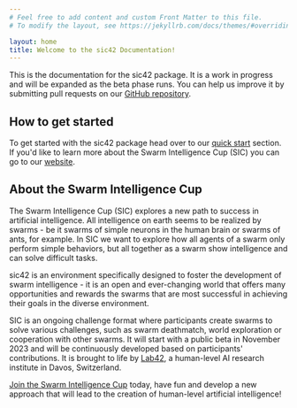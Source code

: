 ```yaml
---
# Feel free to add content and custom Front Matter to this file.
# To modify the layout, see https://jekyllrb.com/docs/themes/#overriding-theme-defaults

layout: home
title: Welcome to the sic42 Documentation!
---
```


This is the documentation for the sic42 package. It is a work in progress and will be expanded as the beta phase runs. You can help us improve it by submitting pull requests on our [GitHub repository](https://github.com/lab42-global/sic42-doc).

## How to get started

To get started with the sic42 package head over to our [quick start](/quick-start/) section. If you'd like to learn more about the Swarm Intelligence Cup (SIC) you can go to our [website](https://lab42.global/sic/).

## About the Swarm Intelligence Cup

The Swarm Intelligence Cup (SIC) explores a new path to success in artificial intelligence. All intelligence on earth seems to be realized by swarms - be it swarms of simple neurons in the human brain or swarms of ants, for example. In SIC we want to explore how all agents of a swarm only perform simple behaviors, but all together as a swarm show intelligence and can solve difficult tasks.

sic42 is an environment specifically designed to foster the development of swarm intelligence - it is an open and ever-changing world that offers many opportunities and rewards the swarms that are most successful in achieving their goals in the diverse environment.

SIC is an ongoing challenge format where participants create swarms to solve various challenges, such as swarm deathmatch, world exploration or cooperation with other swarms. It will start with a public beta in November 2023 and will be continuously developed based on participants' contributions. It is brought to life by [Lab42](https://lab42.global), a human-level AI research institute in Davos, Switzerland.

[Join the Swarm Intelligence Cup](https://lab42.global/sic/) today, have fun and develop a new approach that will lead to the creation of human-level artificial intelligence!
